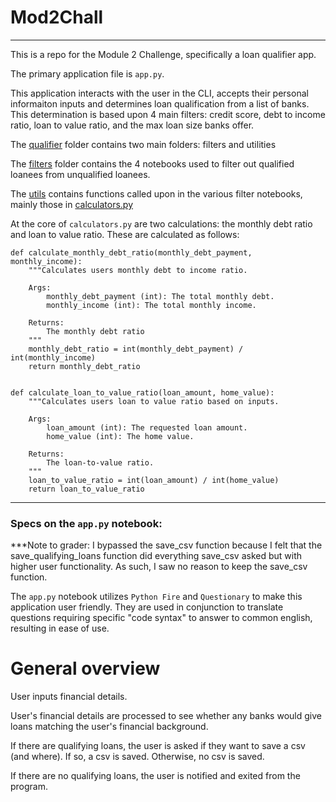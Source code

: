 # Mod2Chall
___
This is a repo for the Module 2 Challenge, specifically a loan qualifier app.

The primary application file is `app.py`.

This application interacts with the user in the CLI, accepts their personal informaiton inputs and determines loan qualification from a list of banks.
This determination is based upon 4 main filters: credit score, debt to income ratio, loan to value ratio, and the max loan size banks offer.

The [qualifier](https://github.com/wcolwellcol/Mod2Chall/tree/main/qualifier) folder contains two main folders: filters and utilities

The [filters](https://github.com/wcolwellcol/Mod2Chall/tree/main/qualifier/filters) folder contains the 4 notebooks used to filter out qualified loanees from unqualified loanees.

The [utils](https://github.com/wcolwellcol/Mod2Chall/tree/main/qualifier/utils) contains functions called upon in the various filter notebooks, mainly those in [calculators.py](https://github.com/wcolwellcol/Mod2Chall/blob/main/qualifier/utils/calculators.py)

At the core of `calculators.py` are two calculations: the monthly debt ratio and loan to value ratio. These are calculated as follows:
```
def calculate_monthly_debt_ratio(monthly_debt_payment, monthly_income):
    """Calculates users monthly debt to income ratio.

    Args:
        monthly_debt_payment (int): The total monthly debt.
        monthly_income (int): The total monthly income.

    Returns:
        The monthly debt ratio
    """
    monthly_debt_ratio = int(monthly_debt_payment) / int(monthly_income)
    return monthly_debt_ratio


def calculate_loan_to_value_ratio(loan_amount, home_value):
    """Calculates users loan to value ratio based on inputs.

    Args:
        loan_amount (int): The requested loan amount.
        home_value (int): The home value.

    Returns:
        The loan-to-value ratio.
    """
    loan_to_value_ratio = int(loan_amount) / int(home_value)
    return loan_to_value_ratio
```
____
### Specs on the `app.py` notebook:


***Note to grader: I bypassed the save_csv function because I felt that the save_qualifying_loans function did everything save_csv asked but with higher user functionality. As such, I saw no reason to keep the save_csv function. 

The `app.py` notebook utilizes `Python Fire` and `Questionary` to make this application user friendly. They are used in conjunction to translate questions requiring specific "code syntax" to answer to common english, resulting in ease of use. 

# General overview

User inputs financial details.

User's financial details are processed to see whether any banks would give loans matching the user's financial background.

If there are qualifying loans, the user is asked if they want to save a csv (and where). If so, a csv is saved. Otherwise, no csv is saved.

If there are no qualifying loans, the user is notified and exited from the program.




